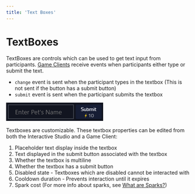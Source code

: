 ```yaml
---
title: 'Text Boxes'
---
```


# TextBoxes

TextBoxes are controls which can be used to get text input from participants. [Game Clients](/guides/mixplay/interactive-overview#the-game-client) receive events when participants either type or submit the text.


- `change` event is sent when the participant types in the textbox (This is not sent if the button has a submit button)
- `submit` event is sent when the participant submits the textbox

![Sample textbox control asking participants to enter their pet\'s name, costing 10 sparks to submit.](./textbox.png?classes=caption "Sample textbox control asking participants to enter their pet's name, costing 10 sparks to submit.")

Textboxes are customizable. These textbox properties can be edited from both the Interactive Studio and a Game Client:

1. Placeholder text display inside the textbox
1. Text displayed in the submit button associated with the textbox
1. Whether the textbox is multiline
1.  Whether the textbox has a submit button
1. Disabled state - Textboxes which are disabled cannot be interacted with
1. Cooldown duration - Prevents interaction until it expires
1. Spark cost (For more info about sparks, see [What are Sparks?](/guides/mixplay/sparks#what-are-sparks))
